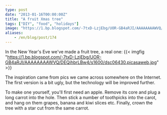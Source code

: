```yaml
---
type: post
date: "2013-01-16T00:00:00Z"
title: "A fruit Xmas tree"
tags: ["DIY", "food", "holidays"]
image: "https://1.bp.blogspot.com/-7txD-LzjEbg/UOR-GB4aRJI/AAAAAAAAWVQ/DEQihbrLBw4/s1600/dsc06430.picasaweb.jpg"
aliases:
    - /en/blog/post/174
---
```


In the New Year's Eve we've made a fruit tree, a real one:
{{< imgfig "https://1.bp.blogspot.com/-7txD-LzjEbg/UOR-GB4aRJI/AAAAAAAAWVQ/DEQihbrLBw4/s1600/dsc06430.picasaweb.jpg" >}}

<!--more-->

The inspiration came from pics we came across somewhere on the Internet. The first version is a bit ugly, but the technology will be improved further.

To make one yourself, you'll first need an apple. Remove its core and plug a long carrot into the hole. Then stick a number of toothpicks into the carot, and hang on them grapes, banana and kiwi slices etc. Finally, crown the tree with a star cut from the same carrot.
